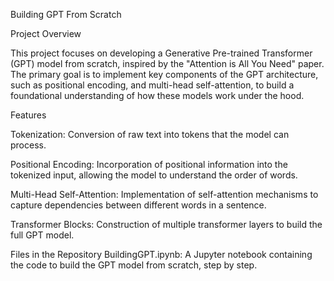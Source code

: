 Building GPT From Scratch

Project Overview

This project focuses on developing a Generative Pre-trained Transformer (GPT) model from scratch, inspired by the "Attention is All You Need" paper. The primary goal is to implement key components of the GPT architecture, such as positional encoding, and multi-head self-attention, to build a foundational understanding of how these models work under the hood.

Features

  Tokenization: Conversion of raw text into tokens that the model can process.
  
  Positional Encoding: Incorporation of positional information into the tokenized input, allowing the model to understand the order of words.
  
  Multi-Head Self-Attention: Implementation of self-attention mechanisms to capture dependencies between different words in a sentence.
  
  Transformer Blocks: Construction of multiple transformer layers to build the full GPT model.

Files in the Repository
BuildingGPT.ipynb: A Jupyter notebook containing the code to build the GPT model from scratch, step by step.
